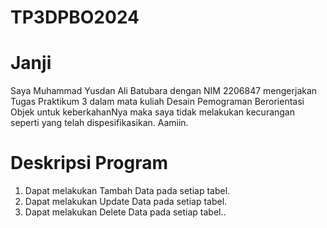 # TP3DPBO2024

# Janji
Saya Muhammad Yusdan Ali Batubara dengan NIM 2206847 mengerjakan Tugas Praktikum 3 dalam mata kuliah Desain Pemograman Berorientasi Objek untuk keberkahanNya maka saya tidak melakukan kecurangan seperti yang telah dispesifikasikan. Aamiin.

# Deskripsi Program
1. Dapat melakukan Tambah Data pada setiap tabel.
2. Dapat melakukan Update Data pada setiap tabel.
3. Dapat melakukan Delete Data pada setiap tabel..
